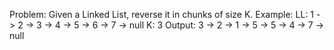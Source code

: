 Problem: Given a Linked List, reverse it in chunks of size K.
Example:
LL: 1 -> 2 -> 3 -> 4 -> 5 -> 6 -> 7 -> null
K: 3
Output: 3 -> 2 -> 1 -> 5 -> 5 -> 4 -> 7 -> null

